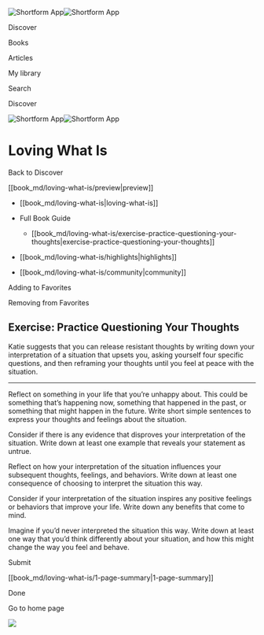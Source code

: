 ![Shortform App](/img/logo.36a2399e.svg)![Shortform App](/img/logo-dark.70c1b072.svg)

Discover

Books

Articles

My library

Search

Discover

![Shortform App](/img/logo.36a2399e.svg)![Shortform App](/img/logo-dark.70c1b072.svg)

# Loving What Is

Back to Discover

[[book_md/loving-what-is/preview|preview]]

  * [[book_md/loving-what-is|loving-what-is]]
  * Full Book Guide

    * [[book_md/loving-what-is/exercise-practice-questioning-your-thoughts|exercise-practice-questioning-your-thoughts]]
  * [[book_md/loving-what-is/highlights|highlights]]
  * [[book_md/loving-what-is/community|community]]



Adding to Favorites 

Removing from Favorites 

## Exercise: Practice Questioning Your Thoughts

Katie suggests that you can release resistant thoughts by writing down your interpretation of a situation that upsets you, asking yourself four specific questions, and then reframing your thoughts until you feel at peace with the situation.

* * *

Reflect on something in your life that you’re unhappy about. This could be something that’s happening now, something that happened in the past, or something that might happen in the future. Write short simple sentences to express your thoughts and feelings about the situation.

Consider if there is any evidence that disproves your interpretation of the situation. Write down at least one example that reveals your statement as untrue.

Reflect on how your interpretation of the situation influences your subsequent thoughts, feelings, and behaviors. Write down at least one consequence of choosing to interpret the situation this way.

Consider if your interpretation of the situation inspires any positive feelings or behaviors that improve your life. Write down any benefits that come to mind.

Imagine if you’d never interpreted the situation this way. Write down at least one way that you’d think differently about your situation, and how this might change the way you feel and behave.

Submit 

[[book_md/loving-what-is/1-page-summary|1-page-summary]]

Done

Go to home page 

![](https://bat.bing.com/action/0?ti=56018282&Ver=2&mid=287bd483-1474-4ee1-b1da-2530c2174a87&sid=f30c5e70639211ee87d33f0876d93783&vid=f30c9700639211eeb3a75d830392c94f&vids=0&msclkid=N&pi=0&lg=en-US&sw=800&sh=600&sc=24&nwd=1&tl=Shortform%20%7C%20Book&p=https%3A%2F%2Fwww.shortform.com%2Fapp%2Fbook%2Floving-what-is%2Fexercise-practice-questioning-your-thoughts&r=&lt=310&evt=pageLoad&sv=1&rn=409981)
